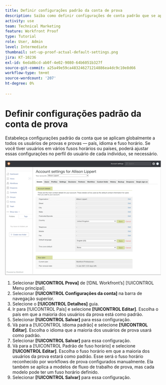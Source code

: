 ```yaml
---
title: Definir configurações padrão da conta de prova
description: Saiba como definir configurações de conta padrão que se aplicam globalmente a todos os usuários de provas e provas.
activity: use
team: Technical Marketing
feature: Workfront Proof
type: Tutorial
role: User, Admin
level: Intermediate
thumbnail: set-up-proof-actual-default-settings.png
jira: KT-10236
exl-id: 6eda8bcd-ab0f-4e02-9080-64b6051b327f
source-git-commit: a25a49e59ca483246271214886ea4dc9c10e8d66
workflow-type: tm+mt
source-wordcount: '207'
ht-degree: 0%

---
```


# Definir configurações padrão da conta de prova

Estabeleça configurações padrão da conta que se aplicam globalmente a todos os usuários de provas e provas — país, idioma e fuso horário. Se você tiver usuários em vários fusos horários ou países, poderá ajustar essas configurações no perfil do usuário de cada indivíduo, se necessário.

![Janela de configurações de conta para revisão de texto](assets/proof-system-setups-default-account-settings.png)

1. Selecionar **[!UICONTROL Prova]** de [!DNL Workfront’s] [!UICONTROL Menu principal].
1. Selecionar **[!UICONTROL Configurações da conta]** na barra de navegação superior.
1. Selecione o **[!UICONTROL Detalhes]** guia.
1. Ir para [!UICONTROL País] e selecione **[!UICONTROL Editar]**. Escolha o país em que a maioria dos usuários da prova está como padrão.
1. Selecionar **[!UICONTROL Salvar]** para essa configuração.
1. Vá para a [!UICONTROL Idioma padrão] e selecione **[!UICONTROL Editar]**. Escolha o idioma que a maioria dos usuários de prova usará como padrão.
1. Selecionar **[!UICONTROL Salvar]** para essa configuração.
1. Vá para a [!UICONTROL Padrão de fuso horário] e selecione **[!UICONTROL Editar]**. Escolha o fuso horário em que a maioria dos usuários da prova estará como padrão. Esse será o fuso horário reconhecido por workflows de prova configurados manualmente. Ela também se aplica a modelos de fluxo de trabalho de prova, mas cada modelo pode ter um fuso horário definido.
1. Selecionar **[!UICONTROL Salvar]** para essa configuração.
